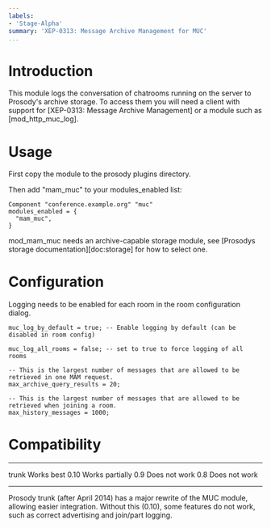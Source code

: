 ```yaml
---
labels:
- 'Stage-Alpha'
summary: 'XEP-0313: Message Archive Management for MUC'
...
```


Introduction
============

This module logs the conversation of chatrooms running on the server to
Prosody's archive storage. To access them you will need a client with
support for [XEP-0313: Message Archive Management] or a module such
as [mod\_http\_muc\_log].

Usage
=====

First copy the module to the prosody plugins directory.

Then add "mam\_muc" to your modules\_enabled list:

``` {.lua}
Component "conference.example.org" "muc"
modules_enabled = {
  "mam_muc",
}
```

mod\_mam\_muc needs an archive-capable storage module, see
[Prosodys storage documentation][doc:storage] for how to select one.

Configuration
=============

Logging needs to be enabled for each room in the room configuration
dialog.

``` {.lua}
muc_log_by_default = true; -- Enable logging by default (can be disabled in room config)

muc_log_all_rooms = false; -- set to true to force logging of all rooms

-- This is the largest number of messages that are allowed to be retrieved in one MAM request.
max_archive_query_results = 20;

-- This is the largest number of messages that are allowed to be retrieved when joining a room.
max_history_messages = 1000;
```

Compatibility
=============

  ------- -----------------
  trunk   Works best
  0.10    Works partially
  0.9     Does not work
  0.8     Does not work
  ------- -----------------

Prosody trunk (after April 2014) has a major rewrite of the MUC module,
allowing easier integration. Without this (0.10), some features do not
work, such as correct advertising and join/part logging.
